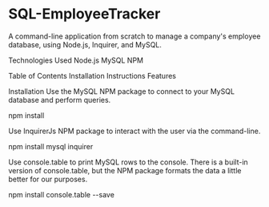 # SQL-EmployeeTracker
 A command-line application from scratch to manage a company's employee database, using Node.js, Inquirer, and MySQL.

Technologies Used
Node.js
MySQL
NPM

Table of Contents
Installation
Instructions
Features

Installation
Use the MySQL NPM package to connect to your MySQL database and perform queries.

npm install

Use InquirerJs NPM package to interact with the user via the command-line.

npm install mysql inquirer

Use console.table to print MySQL rows to the console. There is a built-in version of console.table, but the NPM package formats the data a little better for our purposes.

npm install console.table --save

